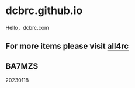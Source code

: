# dcbrc.github.io
Hello，dcbrc.com

## For more items please visit [all4rc](http://www.all4rc.net)

## BA7MZS
20230118
